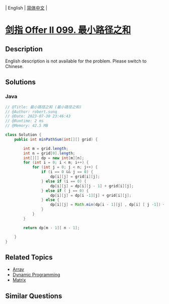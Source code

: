 
| English | [简体中文](README.md) |

# [剑指 Offer II 099. 最小路径之和](https://leetcode.cn//problems/0i0mDW/)

## Description

<p>English description is not available for the problem. Please switch to Chinese.</p>


## Solutions


### Java

```Java
// @Title: 最小路径之和 (最小路径之和)
// @Author: robert.sunq
// @Date: 2023-07-30 23:46:43
// @Runtime: 2 ms
// @Memory: 42.5 MB

class Solution {
    public int minPathSum(int[][] grid) {

        int m = grid.length;
        int n = grid[0].length;
        int[][] dp = new int[m][n];
        for (int i = 0; i < m; i++) {
            for (int j = 0; j < n; j++) {
                if (i == 0 && j == 0) {
                    dp[i][j] = grid[i][j];
                } else if (i == 0) {
                    dp[i][j] = dp[i][j - 1] + grid[i][j];
                } else if ( j == 0) {
                    dp[i][j] = dp[i -1][j] + grid[i][j];
                } else {
                    dp[i][j] = Math.min(dp[i - 1][j] , dp[i] [ j -1]) + grid[i][j];
                }
            }
        }

        return dp[m - 1][ n - 1];

    }
}
```



## Related Topics

- [Array](https://leetcode.cn//tag/array)
- [Dynamic Programming](https://leetcode.cn//tag/dynamic-programming)
- [Matrix](https://leetcode.cn//tag/matrix)

## Similar Questions


